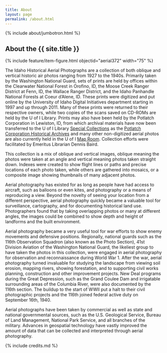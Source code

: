 ```yaml
---
title: About
layout: page
permalink: /about.html
---
```

{% include about/jumbotron.html %} 

## About the {{ site.title }}

{% include feature/item-figure.html objectid="aerial372" width="75" %}

The Idaho Historical Aerial Photographs are a collection of both oblique and vertical historic air photos ranging from 1927 to the 1940s. Primarily taken by the Washington National Guard, sets of prints are held by offices within the Clearwater National Forest in Orofino, ID, the Moose Creek Ranger District at Fenn, ID, the Wallace Ranger District, and the Idaho Panhandle National Forests at Coeur d’Alene, ID. These prints were digitized and put online by the University of Idaho Digital Initiatives department starting in 1997 and up through 2011. Many of these prints were returned to their respective owners, while two copies of the scans saved on CD-ROMs are held by the U of I Library. Prints may also have been held by the Potlatch Corporation in Lewiston, ID, from which archival materials have now been transferred to the U of I Library [Special Collections](https://www.lib.uidaho.edu/special-collections/) as the [Potlatch Corporation Historical Archives](https://archiveswest.orbiscascade.org/ark:/80444/xv40829/) and many other non-digitized aerial photos are also currently held in the U of I [Map Room](https://libguides.uidaho.edu/c.php?g=363112&p=2453580). Collection efforts were facilitated by Emeritus Librarian Dennis Baird.  

This collection is a mix of oblique and vertical images, oblique meaning the photos were taken at an angle and vertical meaning photos taken straight down. Indexes were created to show flight lines or paths and precise locations of each photo taken, while others are gathered into mosaics, or a composite image showing thumbnails of many adjacent photos. 

Aerial photography has existed for as long as people have had access to aircraft, such as balloons or even kites, and photography or a means of reproducing a view. Beyond the novelty of seeing your location from a different perspective, aerial photography quickly became a valuable tool for surveillance, cartography, and for documenting historical land use. Photographers found that by taking overlapping photos or many at different angles, the images could be combined to show depth and height of landforms and the built environment.   

Aerial photography became a very useful tool for war efforts to show enemy movements and defensive positions. Regionally, national guards such as the 116th Observation Squadron (also known as the Photo Section), 41st Division Aviation of the Washington National Guard, the likeliest group to have taken the photos in this collection, were engaged in aerial photography for observation and reconnaissance during World War 1. After the war, aerial photography turned invaluable for studying the landscape from viewing soil erosion, mapping rivers, showing forestation, and to supporting civil works planning, construction and other improvement projects. New Deal programs during the Great Depression, such as the Grand Coulee Dam and irrigatable surrounding areas of the Columbia River, were also documented by the 116th section. The buildup to the start of WWII put a halt to their civil photographic projects and the 116th joined federal active duty on September 16th, 1940.  

Aerial photographs have been taken by commercial as well as state and national governmental sources, such as the U.S. Geological Service, Bureau of Land Management, National Park Service, and all branches of the military. Advances in geospatial technology have vastly improved the amount of data that can be collected and interpreted through aerial photography. 

<div class="clearfix"></div>

{% include credits.md %}
